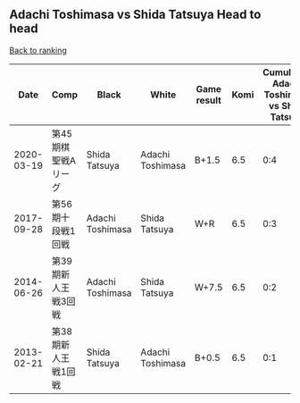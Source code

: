 ## Adachi Toshimasa vs Shida Tatsuya Head to head

[Back to ranking](../../index.md)




| **Date** | **Comp** | **Black** | **White** | **Game result** | **Komi** | **Cumulative Adachi Toshimasa vs Shida Tatsuya** | **Adachi Toshimasa streak** | **Shida Tatsuya streak** | 
| --- | --- | --- | --- | --- | --- | --- | --- | --- |
| 2020-03-19 | 第45期棋聖戦Aリーグ | Shida Tatsuya | Adachi Toshimasa | B+1.5 | 6.5 | 0:4 | 0 | 4 | 
| 2017-09-28 | 第56期十段戦1回戦 | Adachi Toshimasa | Shida Tatsuya | W+R | 6.5 | 0:3 | 0 | 3 | 
| 2014-06-26 | 第39期新人王戦3回戦 | Adachi Toshimasa | Shida Tatsuya | W+7.5 | 6.5 | 0:2 | 0 | 2 | 
| 2013-02-21 | 第38期新人王戦1回戦 | Shida Tatsuya | Adachi Toshimasa | B+0.5 | 6.5 | 0:1 | 0 | 1 |




